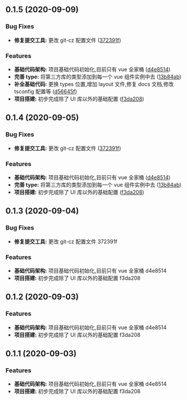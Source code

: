 ## 0.1.5 (2020-09-09)

### Bug Fixes

- **修复提交工具:** 更改 git-cz 配置文件 ([372391f](https://github.com/ibwei/vue3-base/commit/372391f79e177c685277409ad873cd963c756ee3))

### Features

- **基础代码架构:** 项目基础代码初始化,目前只有 vue 全家桶 ([d4e8514](https://github.com/ibwei/vue3-base/commit/d4e851421b72b7f2ff273d8ebc72c08919b94392))
- **完善 type:** 将第三方库的类型添加到每一个 vue 组件实例中去 ([13b84ab](https://github.com/ibwei/vue3-base/commit/13b84ab084ee388e114618db31ab801d28143bdf))
- **补全基础代码:** 更换 types 位置,增加 layout 文件,修复 docs 文档,修改 tsconfig 配置等 ([d56645f](https://github.com/ibwei/vue3-base/commit/d56645fcf33959bcf57453690201be3cdd55620c))
- **项目搭建:** 初步完成除了 UI 库以外的基础配置 ([f3da208](https://github.com/ibwei/vue3-base/commit/f3da208fa7bcd9141c829327cf949aaf486a0ce7))

## 0.1.4 (2020-09-05)

### Bug Fixes

- **修复提交工具:** 更改 git-cz 配置文件 ([372391f](https://github.com/ibwei/vue3-base/commit/372391f79e177c685277409ad873cd963c756ee3))

### Features

- **基础代码架构:** 项目基础代码初始化,目前只有 vue 全家桶 ([d4e8514](https://github.com/ibwei/vue3-base/commit/d4e851421b72b7f2ff273d8ebc72c08919b94392))
- **完善 type:** 将第三方库的类型添加到每一个 vue 组件实例中去 ([13b84ab](https://github.com/ibwei/vue3-base/commit/13b84ab084ee388e114618db31ab801d28143bdf))
- **项目搭建:** 初步完成除了 UI 库以外的基础配置 ([f3da208](https://github.com/ibwei/vue3-base/commit/f3da208fa7bcd9141c829327cf949aaf486a0ce7))

## 0.1.3 (2020-09-04)

### Bug Fixes

- **修复提交工具:** 更改 git-cz 配置文件 372391f

### Features

- **基础代码架构:** 项目基础代码初始化,目前只有 vue 全家桶 d4e8514
- **项目搭建:** 初步完成除了 UI 库以外的基础配置 f3da208

## 0.1.2 (2020-09-03)

### Features

- **基础代码架构:** 项目基础代码初始化,目前只有 vue 全家桶 d4e8514
- **项目搭建:** 初步完成除了 UI 库以外的基础配置 f3da208

## 0.1.1 (2020-09-03)

### Features

- **基础代码架构:** 项目基础代码初始化,目前只有 vue 全家桶 d4e8514
- **项目搭建:** 初步完成除了 UI 库以外的基础配置 f3da208
